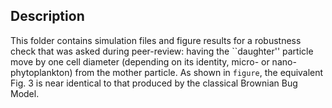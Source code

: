 ## Description

This folder contains simulation files and figure results for a robustness check that was asked during peer-review: having the ``daughter'' particle move by one cell diameter (depending on its identity, micro- or nano-phytoplankton) from the mother particle. As shown in `figure`, the equivalent Fig. 3 is near identical to that produced by the classical Brownian Bug Model. 



